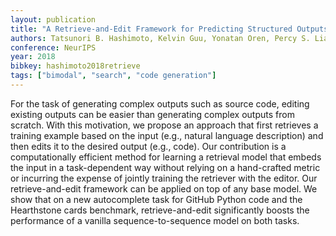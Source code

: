 ```yaml
---
layout: publication
title: "A Retrieve-and-Edit Framework for Predicting Structured Outputs"
authors: Tatsunori B. Hashimoto, Kelvin Guu, Yonatan Oren, Percy S. Liang
conference: NeurIPS
year: 2018
bibkey: hashimoto2018retrieve
tags: ["bimodal", "search", "code generation"]
---
```

For the task of generating complex outputs such as source code, editing existing
outputs can be easier than generating complex outputs from scratch.  With this
motivation, we propose an approach that first retrieves a training example based on
the input (e.g., natural language description) and then edits it to the desired output
(e.g., code). Our contribution is a computationally efficient method for learning
a retrieval model that embeds the input in a task-dependent way without relying
on a hand-crafted metric or incurring the expense of jointly training the retriever
with the editor.  Our retrieve-and-edit framework can be applied on top of any
base model. We show that on a new autocomplete task for GitHub Python code
and the Hearthstone cards benchmark, retrieve-and-edit significantly boosts the
performance of a vanilla sequence-to-sequence model on both tasks.
